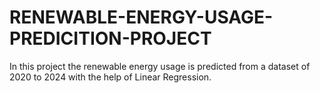 # RENEWABLE-ENERGY-USAGE-PREDICITION-PROJECT
In this project the renewable energy usage is predicted from a dataset of 2020 to 2024 with the help of Linear Regression.
